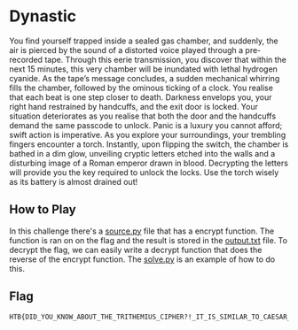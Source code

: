 # Dynastic

You find yourself trapped inside a sealed gas chamber, and suddenly, the air is
pierced by the sound of a distorted voice played through a pre-recorded tape.
Through this eerie transmission, you discover that within the next 15 minutes,
this very chamber will be inundated with lethal hydrogen cyanide. As the tape’s
message concludes, a sudden mechanical whirring fills the chamber, followed by
the ominous ticking of a clock. You realise that each beat is one step closer
to death. Darkness envelops you, your right hand restrained by handcuffs, and
the exit door is locked. Your situation deteriorates as you realise that both
the door and the handcuffs demand the same passcode to unlock. Panic is a
luxury you cannot afford; swift action is imperative. As you explore your
surroundings, your trembling fingers encounter a torch. Instantly, upon
flipping the switch, the chamber is bathed in a dim glow, unveiling cryptic
letters etched into the walls and a disturbing image of a Roman emperor drawn
in blood. Decrypting the letters will provide you the key required to unlock
the locks. Use the torch wisely as its battery is almost drained out!

## How to Play

In this challenge there's a [source.py](crypto_dynastic/source.py) file that
has a encrypt function. The function is ran on on the flag and the result is
stored in the [output.txt](crypto_dynastic/output.txt) file. To decrypt the
flag, we can easily write a decrypt function that does the reverse of the
encrypt function. The [solve.py](solve.py) is an example of how to do this.

## Flag

```
HTB{DID_YOU_KNOW_ABOUT_THE_TRITHEMIUS_CIPHER?!_IT_IS_SIMILAR_TO_CAESAR_CIPHER}
```
